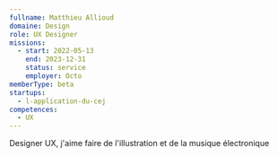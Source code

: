 ```yaml
---
fullname: Matthieu Allioud
domaine: Design
role: UX Designer
missions:
  - start: 2022-05-13
    end: 2023-12-31
    status: service
    employer: Octo
memberType: beta
startups:
  - l-application-du-cej
competences:
  - UX
---
```

Designer UX, j'aime faire de l'illustration et de la musique électronique
